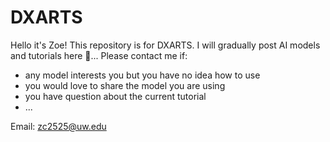 # DXARTS
Hello it's Zoe! This repository is for DXARTS. I will gradually post AI models and tutorials here 🐢... Please contact me if:

- any model interests you but you have no idea how to use
- you would love to share the model you are using
- you have question about the current tutorial
- ...

Email: zc2525@uw.edu
